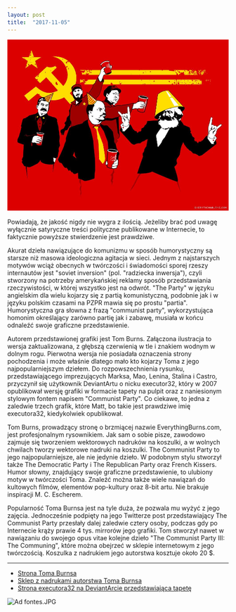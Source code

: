 ```yaml
---
layout: post
title:  "2017-11-05"
---
```


![](/assets/2017-11-05.jpg)

Powiadają, że jakość nigdy nie wygra z ilością. Jeżeliby brać pod uwagę wyłącznie satyryczne treści polityczne publikowane w Internecie, to faktycznie powyższe stwierdzenie jest prawdziwe.

Akurat dzieła nawiązujące do komunizmu w sposób humorystyczny są starsze niż masowa ideologiczna agitacja w sieci. Jednym z najstarszych motywów wciąż obecnych w twórczości i świadomości sporej rzeszy internautów jest "soviet inversion" (pol. "radziecka inwersja"), czyli stworzony na potrzeby amerykańskiej reklamy sposób przedstawiania rzeczywistości, w której wszystko jest na odwrót. "The Party" w języku angielskim dla wielu kojarzy się z partią komunistyczną, podobnie jak i w języku polskim czasami na PZPR mawia się po prostu "partia". Humorystyczna gra słowna z frazą "communist party", wykorzystująca homonim określający zarówno partię jak i zabawę, musiała w końcu odnaleźć swoje graficzne przedstawienie.

Autorem przedstawionej grafiki jest Tom Burns. Załączona ilustracja to wersja zaktualizowana, z głębszą czerwienią w tle i znakiem wodnym w dolnym rogu. Pierwotna wersja nie posiadała oznaczenia strony pochodzenia i może właśnie dlatego mało kto kojarzy Toma z jego najpopularniejszym dziełem. Do rozpowszechnienia rysunku, przedstawiającego imprezujących Marksa, Mao, Lenina, Stalina i Castro, przyczynił się użytkownik DeviantArtu o nicku executor32, który w 2007 opublikował wersję grafiki w formacie tapety na pulpit oraz z naniesionym stylowym fontem napisem "Communist Party". Co ciekawe, to jedna z zaledwie trzech grafik, które Matt, bo takie jest prawdziwe imię executora32, kiedykolwiek opublikował.

Tom Burns, prowadzący stronę o brzmiącej nazwie EverythingBurns.com, jest profesjonalnym rysownikiem. Jak sam o sobie pisze, zawodowo zajmuje się tworzeniem wektorowych nadruków na koszulki, a w wolnych chwilach tworzy wektorowe nadruki na koszulki. The Communist Party to jego najpopularniejsze, ale nie jedynie dzieło. W podobnym stylu stworzył także The Democratic Party i The Republican Party oraz French Kissers. Humor słowny, znajdujący swoje graficzne przedstawienie, to ulubiony motyw w twórczości Toma. Znaleźć można także wiele nawiązań do kultowych filmów, elementów pop-kultury oraz 8-bit artu. Nie brakuje inspiracji M. C. Escherem.

Popularność Toma Burnsa jest na tyle duża, że pozwala mu wyżyć z jego zajęcia. Jednocześnie podpięty na jego Twitterze post przedstawiający The Communist Party przesłały dalej zaledwie cztery osoby, podczas gdy po Internecie krąży prawie 4 tys. mirrorów jego grafiki. Tom stworzył nawet w nawiązaniu do swojego opus vitae kolejne dzieło "The Communist Party III: The Communing", które można obejrzeć w sklepie internetowym z jego twórczością. Koszulka z nadrukiem jego autorstwa kosztuje około 20 $.

-------

* [Strona Toma Burnsa](http://everythingburns.com/wp/)
* [Sklep z nadrukami autorstwa Toma Burnsa](https://www.threadless.com/@tomburns)
* [Strona executora32 na DeviantArcie przedstawiająca tapetę](https://www.deviantart.com/executor32/art/Communist-Party-60446774)

![Ad fontes.JPG](/assets/ad-fontes.jpg)